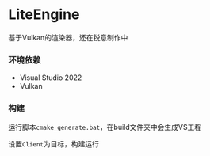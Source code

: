 # LiteEngine

基于Vulkan的渲染器，还在锐意制作中

### 环境依赖

- Visual Studio 2022
- Vulkan

### 构建

运行脚本`cmake_generate.bat`，在build文件夹中会生成VS工程

设置`Client`为目标，构建运行


